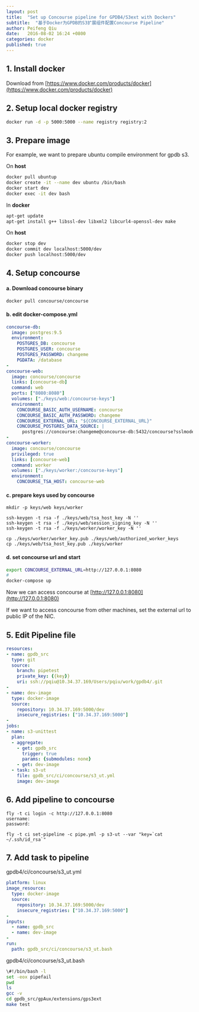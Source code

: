 ```yaml
---
layout: post
title:  "Set up Concourse pipeline for GPDB4/S3ext with Dockers"
subtitle:  "基于Docker为GPDB的S3扩展组件配置Concourse Pipeline"
author: Peifeng Qiu
date:   2016-08-02 16:24 +0800
categories: docker 
published: true
---
```


## 1. Install docker

  Download from [https://www.docker.com/products/docker](https://www.docker.com/products/docker)

## 2. Setup local docker registry

  ```sh
  docker run -d -p 5000:5000 --name registry registry:2
  ```

## 3. Prepare image

  For example, we want to prepare ubuntu compile environment for gpdb s3.

  On __host__

  ```sh
  docker pull ubuntup
  docker create -it --name dev ubuntu /bin/bash
  docker start dev
  docker exec -it dev bash
  ```

  In __docker__

  ```sh
  apt-get update
  apt-get install g++ libssl-dev libxml2 libcurl4-openssl-dev make
  ```

  On __host__

  ```sh
  docker stop dev
  docker commit dev localhost:5000/dev
  docker push localhost:5000/dev
  ```
  
## 4. Setup concourse

#### a. Download concourse binary

  ```sh
  docker pull concourse/concourse
  ```

#### b. edit docker-compose.yml

```yml
concourse-db:
  image: postgres:9.5
  environment:
    POSTGRES_DB: concourse
    POSTGRES_USER: concourse
    POSTGRES_PASSWORD: changeme
    PGDATA: /database
-
concourse-web:
  image: concourse/concourse
  links: [concourse-db]
  command: web
  ports: ["8080:8080"]
  volumes: ["./keys/web:/concourse-keys"]
  environment:
    CONCOURSE_BASIC_AUTH_USERNAME: concourse
    CONCOURSE_BASIC_AUTH_PASSWORD: changeme
    CONCOURSE_EXTERNAL_URL: "${CONCOURSE_EXTERNAL_URL}"
    CONCOURSE_POSTGRES_DATA_SOURCE: |
      postgres://concourse:changeme@concourse-db:5432/concourse?sslmode=disable
-
concourse-worker:
  image: concourse/concourse
  privileged: true
  links: [concourse-web]
  command: worker
  volumes: ["./keys/worker:/concourse-keys"]
  environment:
    CONCOURSE_TSA_HOST: concourse-web
```

#### c. prepare keys used by concourse

  ```
  mkdir -p keys/web keys/worker  
  
  ssh-keygen -t rsa -f ./keys/web/tsa_host_key -N ''
  ssh-keygen -t rsa -f ./keys/web/session_signing_key -N ''
  ssh-keygen -t rsa -f ./keys/worker/worker_key -N ''
  
  cp ./keys/worker/worker_key.pub ./keys/web/authorized_worker_keys
  cp ./keys/web/tsa_host_key.pub ./keys/worker
  ```
  
#### d. set concourse url and start

  ```sh
  export CONCOURSE_EXTERNAL_URL=http://127.0.0.1:8080
  #
  docker-compose up
  ```
  
  Now we can access concourse at [http://127.0.0.1:8080](http://127.0.0.1:8080)

  If we want to access concourse from other machines, set the external url to public IP of the NIC.

## 5. Edit Pipeline file

```yml
resources:
- name: gpdb_src
  type: git
  source:
    branch: pipetest
    private_key: {{key}}
    uri: ssh://pqiu@10.34.37.169/Users/pqiu/work/gpdb4/.git
-
- name: dev-image
  type: docker-image
  source:
    repository: 10.34.37.169:5000/dev
    insecure_registries: ["10.34.37.169:5000"]
-
jobs:
- name: s3-unittest
  plan:
  - aggregate:
    - get: gpdb_src
      trigger: true
      params: {submodules: none}
    - get: dev-image
  - task: s3-ut
    file: gpdb_src/ci/concourse/s3_ut.yml
    image: dev-image
```

## 6. Add pipeline to concourse

  ```
  fly -t ci login -c http://127.0.0.1:8080
  username:
  password:
   
  fly -t ci set-pipeline -c pipe.yml -p s3-ut --var "key=`cat ~/.ssh/id_rsa`"
  ```

## 7. Add task to pipeline

  gpdb4/ci/concourse/s3_ut.yml
  
```yml
platform: linux
image_resource:
  type: docker-image
  source:
    repository: 10.34.37.169:5000/dev
    insecure_registries: ["10.34.37.169:5000"]
-    
inputs:
  - name: gpdb_src
  - name: dev-image
-  
run:
  path: gpdb_src/ci/concourse/s3_ut.bash
```

  gpdb4/ci/concourse/s3_ut.bash

```sh
\#!/bin/bash -l
set -eox pipefail
pwd
ls
gcc -v
cd gpdb_src/gpAux/extensions/gps3ext
make test
```
